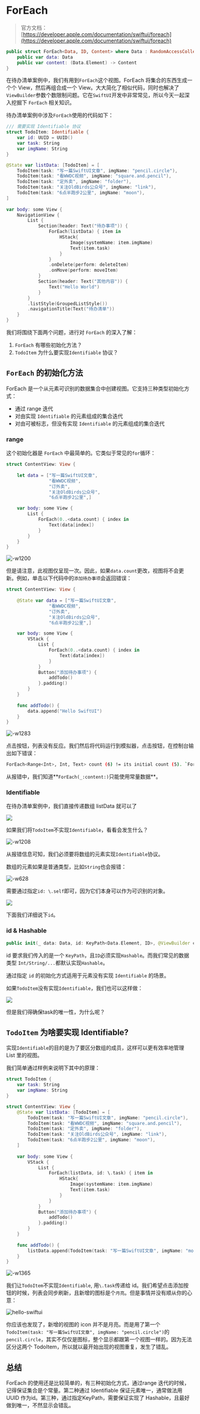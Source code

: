 
# ForEach

> 官方文档：[https://developer.apple.com/documentation/swiftui/foreach](https://developer.apple.com/documentation/swiftui/foreach)

```swift
public struct ForEach<Data, ID, Content> where Data : RandomAccessCollection, ID : Hashable {
    public var data: Data
    public var content: (Data.Element) -> Content
}
```

在待办清单案例中，我们有用到`ForEach`这个视图。ForEach 将集合的东西生成一个个 View，然后再组合成一个 View。大大简化了相似代码，同时也解决了`ViewBuilder`参数个数限制问题。它在`SwiftUI`开发中非常常见，所以今天一起深入挖掘下 `ForEach` 相关知识。

待办清单案例中涉及`ForEach`使用的代码如下：

```swift
/// 需要实现 Identifiable 协议
struct TodoItem: Identifiable {
    var id: UUID = UUID()
    var task: String
    var imgName: String
}

@State var listData: [TodoItem] = [
    TodoItem(task: "写一篇SwiftUI文章", imgName: "pencil.circle"),
    TodoItem(task: "看WWDC视频", imgName: "square.and.pencil"),
    TodoItem(task: "定外卖", imgName: "folder"),
    TodoItem(task: "关注OldBirds公众号", imgName: "link"),
    TodoItem(task: "6点半跑步2公里", imgName: "moon"),
]
    
var body: some View {
    NavigationView {
        List {
            Section(header: Text("待办事项")) {
                ForEach(listData) { item in
                    HStack{
                        Image(systemName: item.imgName)
                        Text(item.task)
                    }
                }
                .onDelete(perform: deleteItem)
                .onMove(perform: moveItem)
            }
            Section(header: Text("其他内容")) {
                Text("Hello World")
            }
        }
        .listStyle(GroupedListStyle())
        .navigationTitle(Text("待办清单"))
    }
}
```

我们将围绕下面两个问题，进行对 `ForEach` 的深入了解：

1. `ForEach` 有哪些初始化方法？
2. `TodoItem` 为什么要实现`Identifiable` 协议？

## `ForEach` 的初始化方法

ForEach 是一个从元素可识别的数据集合中创建视图。它支持三种类型初始化方式：
* 通过 range 迭代
* 对由实现 `Identifiable` 的元素组成的集合迭代
* 对由可被标志，但没有实现 `Identifiable` 的元素组成的集合迭代

### range

这个初始化器是 `ForEach` 中最简单的。它类似于常见的`for`循环：

```swift
struct ContentView: View {
    
    let data = ["写一篇SwiftUI文章",
                "看WWDC视频",
                "订外卖",
                "关注OldBirds公众号",
                "6点半跑步2公里",]

    var body: some View {
        List {
            ForEach(0..<data.count) { index in
                Text(data[index])
            }
        }
    }
}
```

![-w1200](http://blog.loveli.site/mweb/16262493140464.jpg)

但是请注意，此视图仅呈现一次。因此，如果`data.count`更改，视图将不会更新。例如，单击以下代码中的`添加待办事项`会返回错误：

```swift
struct ContentView: View {
    
    @State var data = ["写一篇SwiftUI文章",
                "看WWDC视频",
                "订外卖",
                "关注OldBirds公众号",
                "6点半跑步2公里",]

    var body: some View {
        VStack {
            List {
                ForEach(0..<data.count) { index in
                    Text(data[index])
                }
            }
            Button("添加待办事项") {
                addTodo()
            }.padding()
        }
    }
    
    func addTodo() {
        data.append("Hello SwiftUI")
    }
}
```

![-w1283](http://blog.loveli.site/mweb/16262505795215.jpg)

点击按钮，列表没有反应。我们然后将代码运行到模拟器，点击按钮，在控制台输出如下错误：

```sh
ForEach<Range<Int>, Int, Text> count (6) != its initial count (5). `ForEach(_:content:)` should only be used for *constant* data. Instead conform data to `Identifiable` or use `ForEach(_:id:content:)` and provide an explicit `id`!
```

从报错中，我们知道**`ForEach(_:content:)`只能使用常量数据**。

### Identifiable

在待办清单案例中，我们直接传递数组 listData 就可以了

![](http://blog.loveli.site/mweb/16262510185884.jpg)

如果我们将`TodoItem`不实现`Identifiable`，看看会发生什么？

![-w1208](http://blog.loveli.site/mweb/16262511281419.jpg)

从报错信息可知，我们必须要将数组的元素实现`Identifiable`协议。

数组的元素如果是普通类型，比如`String`也会报错：

![-w628](http://blog.loveli.site/mweb/16262515237081.jpg)

需要通过指定`id: \.self`即可，因为它们本身可以作为可识别的对象。

![](http://blog.loveli.site/mweb/16262527504186.jpg)

下面我们详细说下`id`。

### id & Hashable

```swift
public init(_ data: Data, id: KeyPath<Data.Element, ID>, @ViewBuilder content: @escaping (Data.Element) -> Content)
```

id 要求我们传入的是一个 `KeyPath`，且`ID`必须实现`Hashable`。而我们常见的数据类型 `Int/String/...`都默认实现`Hashable`。

通过指定 `id` 的初始化方式适用于元素没有实现 `Identifiable` 的场景。

如果`TodoItem`没有实现`Identifiable`，我们也可以这样做：

![](http://blog.loveli.site/mweb/16262535194278.jpg)

但是我们得确保task的唯一性，为什么呢？

## `TodoItem` 为啥要实现 Identifiable?

实现`Identifiable`的目的是为了要区分数组的成员，这样可以更有效率地管理 List 里的视图。

我们简单通过样例来说明下其中的原理：

```swift
struct TodoItem {
    var task: String
    var imgName: String
}

struct ContentView: View {
    @State var listData: [TodoItem] = [
        TodoItem(task: "写一篇SwiftUI文章", imgName: "pencil.circle"),
        TodoItem(task: "看WWDC视频", imgName: "square.and.pencil"),
        TodoItem(task: "定外卖", imgName: "folder"),
        TodoItem(task: "关注OldBirds公众号", imgName: "link"),
        TodoItem(task: "6点半跑步2公里", imgName: "moon"),
    ]
    
    var body: some View {
        VStack {
            List {
                ForEach(listData, id: \.task) { item in
                    HStack{
                        Image(systemName: item.imgName)
                        Text(item.task)
                    }
                }
            }
            Button("添加待办事项") {
                addTodo()
            }.padding()
        }
    }
    
    func addTodo() {
        listData.append(TodoItem(task: "写一篇SwiftUI文章", imgName: "moon"))
    }
}
```

![-w1365](http://blog.loveli.site/mweb/16262557143716.jpg)


我们让`TodoItem`不实现`Identifiable`, 用`\.task`传递给 id。我们希望点击添加按钮的时候，列表会同步刷新，且新增的图标是个`月亮`。但是事情并没有顺从你的心意：

![hello-swiftui](http://blog.loveli.site/mweb/hello-swiftui.gif)

你应该也发现了，新增的视图的 icon 并不是月亮。而是用了第一个`TodoItem(task: "写一篇SwiftUI文章", imgName: "pencil.circle")`的 `pencil.circle`，其实不仅仅是图标，整个显示都跟第一个视图一样的。因为无法区分这两个 TodoItem，所以就以最开始出现的视图重复，发生了错乱。

## 总结

ForEach 的使用还是比较简单的，有三种初始化方式，通过range 迭代的时候，记得保证集合是个常量。第二种通过 Identifiable 保证元素唯一，通常做法用UUID 作为id。第三种，通过指定KeyPath，需要保证实现了 Hashable，且最好做到唯一，不然显示会错乱。












